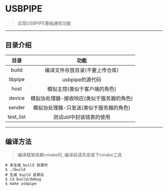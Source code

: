 # USBPIPE

>  实现USBPIPE基础通信功能

---

## 目录介绍

|        目录        | 功能 |
| :----------------: | :--: |
|   build   | 编译文件存放目录(不要上传仓库) |
|   libpipe   | usbpipe的源代码 |
| host        |  模拟主控(类似于客户端的角色)  |
| device | 模拟协处理器-接收响应(类似于服务器的角色) |
| sender | 模拟协处理器-只发送(类似于服务器的角色) |
| test_list | 测试util中封装链表的使用 |

---

## 编译方法

> 编译框架依赖cmake的, 编译前请先安装下cmake工具 

```shell
# 未生成 build 目录时
$ ./build
# 生成 build 目录后
$ cd build/debug 
$ make usbpipe
```

